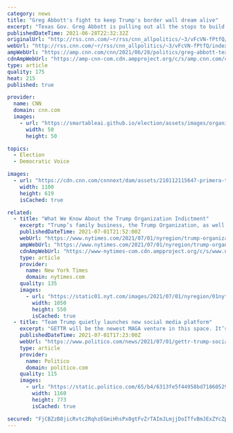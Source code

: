```yaml
---
category: news
title: "Greg Abbott's fight to keep Trump's border wall dream alive"
excerpt: "Texas Gov. Greg Abbott is pulling out all the stops to build a border wall between his state and Mexico, and a new poll shows that his base is all for it. \n    \n"
publishedDateTime: 2021-06-28T22:32:32Z
originalUrl: "http://rss.cnn.com/~r/rss/cnn_allpolitics/~3/vFcVN-fPtfQ/index.html"
webUrl: "http://rss.cnn.com/~r/rss/cnn_allpolitics/~3/vFcVN-fPtfQ/index.html"
ampWebUrl: "https://amp.cnn.com/cnn/2021/06/28/politics/greg-abbott-texas-border-wall-trump-crowdfunding/index.html"
cdnAmpWebUrl: "https://amp-cnn-com.cdn.ampproject.org/c/s/amp.cnn.com/cnn/2021/06/28/politics/greg-abbott-texas-border-wall-trump-crowdfunding/index.html"
type: article
quality: 175
heat: 215
published: true

provider:
  name: CNN
  domain: cnn.com
  images:
    - url: "https://smartableai.github.io/election/assets/images/organizations/cnn.com-50x50.jpg"
      width: 50
      height: 50

topics:
  - Election
  - Democratic Voice

images:
  - url: "https://cdn.cnn.com/cnnnext/dam/assets/210112115647-primera-trump-super-tease.jpg"
    width: 1100
    height: 619
    isCached: true

related:
  - title: "What We Know About the Trump Organization Indictment"
    excerpt: "Trump’s family business, the Trump Organization, as well as its chief financial officer, Allen H. Weisselberg. The indictment, which marked a major turning point in the long-running investigation by the district attorney,"
    publishedDateTime: 2021-07-01T21:52:00Z
    webUrl: "https://www.nytimes.com/2021/07/01/nyregion/trump-organization-indictment-explained.html"
    ampWebUrl: "https://www.nytimes.com/2021/07/01/nyregion/trump-organization-indictment-explained.amp.html"
    cdnAmpWebUrl: "https://www-nytimes-com.cdn.ampproject.org/c/s/www.nytimes.com/2021/07/01/nyregion/trump-organization-indictment-explained.amp.html"
    type: article
    provider:
      name: New York Times
      domain: nytimes.com
    quality: 135
    images:
      - url: "https://static01.nyt.com/images/2021/07/01/nyregion/01nytrump-wwk1/01nytrump-wwk1-facebookJumbo.jpg"
        width: 1050
        height: 550
        isCached: true
  - title: "Team Trump quietly launches new social media platform"
    excerpt: "GETTR will be the newest MAGA venture in this space. It’s being led by Trump’s former spokesman, Jason Miller."
    publishedDateTime: 2021-07-01T17:23:00Z
    webUrl: "https://www.politico.com/news/2021/07/01/gettr-trump-social-media-platform-497606"
    type: article
    provider:
      name: Politico
      domain: politico.com
    quality: 115
    images:
      - url: "https://static.politico.com/65/b4/6313fe5f44958bd7186052968563/210601-gettr-773.jpg"
        width: 1160
        height: 773
        isCached: true

secured: "FjCBZzB8jicRvtc2RqhzEGmiHhsPx0gtFvZrTAImJLmjjDoITfvBmJExZYcZpFvj55TVUprKIQCR2uDMaLkkfyOTDNEM6apn1ZpjGC2mPuhPhEDldrqbKekblk9pZ6SxQc9+5J0BJMzkXkMJL1bydvmtEqziz4wb2WmtxqHerr1LAHpZIiE7yhwJZGSSaje08MYZ0qDrsZa1+Ztt5Dq+oMQVvS6g4qBSd4GJj2TexyGL1wg7vPd7VJgZ58NAH5PHhDY7lLigIaWXK/u1x9WYQjQ6dsayddyMEeaKZjqC2JduDTkN0+n/EWTxWG8dqGs4cTWMwU8ZmOC43dwqQDRguoiy4D7kORlj16MAA27mxPY=;CfZtorbj96thfwHuMr9Rhg=="
---
```


